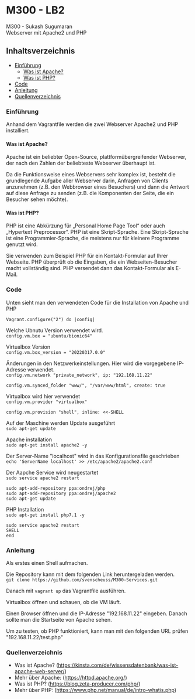 # M300 - LB2
M300 - Sukash Sugumaran  
Webserver mit Apache2 und PHP

## Inhaltsverzeichnis

- [Einführung](#einfuehrung)
  - [Was ist Apache?](#wasistapache)
  - [Was ist PHP?](#wasistphp)
- [Code](#Code)
- [Anleitung](#anleitung)
- [Quellenverzeichnis](#quellenverzeichnis)

<a name="einfuehrung"></a>
### Einführung
Anhand dem Vagrantfile werden die zwei Webserver Apache2 und PHP installiert.

<a name="wasistapache"></a>
#### Was ist Apache?
Apache ist ein beliebter Open-Source, plattformübergreifender Webserver, der nach den Zahlen der beliebteste Webserver überhaupt ist.

Da die Funktionsweise eines Webservers sehr komplex ist, besteht die grundlegende Aufgabe aller Webserver darin, Anfragen von Clients anzunehmen (z.B. den Webbrowser eines Besuchers) und dann die Antwort auf diese Anfrage zu senden (z.B. die Komponenten der Seite, die ein Besucher sehen möchte).


<a name="wasistphp"></a>
#### Was ist PHP?
PHP ist eine Abkürzung für „Personal Home Page Tool“ oder auch „Hypertext Preprocessor“. PHP ist eine Skript-Sprache. Eine Skript-Sprache ist eine Programmier-Sprache, die meistens nur für kleinere Programme genutzt wird.

Sie verwenden zum Beispiel PHP für ein Kontakt-Formular auf Ihrer Webseite. PHP überprüft ob die Eingaben, die ein Webseiten-Besucher macht vollständig sind. PHP versendet dann das Kontakt-Formular als E-Mail.

<a name="Code"></a>
### Code
Unten sieht man den verwendeten Code für die Installation von Apache und PHP  



`Vagrant.configure("2") do |config|`

 Welche Ubnutu Version verwendet wird.  
  `config.vm.box = "ubuntu/bionic64"`  

  Virtualbox Version  
  `config.vm.box_version = "20220317.0.0"`  

  Änderungen in den Netzwerkeinstellungen. Hier wird die vorgegebene IP-Adresse verwendet.  
  `config.vm.network "private_network", ip: "192.168.11.22"`    

  `config.vm.synced_folder "www/", "/var/www/html", create: true`  

  Virtualbox wird hier verwendet  
  `config.vm.provider "virtualbox"`  


  `config.vm.provision "shell", inline: <<-SHELL`  

  Auf der Maschine werden Update ausgeführt  
  `sudo apt-get update`  

  Apache installation  
  `sudo apt-get install apache2 -y`  

  Der Server-Name "localhost" wird in das Konfigurationsfile geschrieben  
  `echo 'ServerName localhost' >> /etc/apache2/apache2.conf`

  Der Aapche Service wird neugestartet   
  `sudo service apache2 restart`  


  `sudo apt-add-repository ppa:ondrej/php`  
  `sudo apt-add-repository ppa:ondrej/apache2`  
  `sudo apt-get update`  

  PHP Installation  
  `sudo apt-get install php7.1 -y`  


  `sudo service apache2 restart`  
`SHELL`  
`end`  

<a name="anleitung"></a>
### Anleitung
Als erstes einen Shell aufmachen.  

Die Repository kann mit dem folgenden Link heruntergeladen werden.  
`git clone https://github.com/svenscheuss/M300-Services.git`  

Danach mit `vagrant up` das Vagrantfile ausführen.  

Virtualbox öffnen und schauen, ob die VM läuft.

Einen Browser öffnen und die IP-Adresse "192.168.11.22" eingeben. Danach sollte man die Startseite von Apache sehen.  

Um zu testen, ob PHP funktioniert, kann man mit den folgenden URL prüfen "192.168.11.22/test.php"

<a name="quellenverzeichnis"></a>
### Quellenverzeichnis

- Was ist Apache? (https://kinsta.com/de/wissensdatenbank/was-ist-apache-web-server/)
- Mehr über Apache: (https://httpd.apache.org/)  
- Was ist PHP? (https://blog.zeta-producer.com/php/)  
- Mehr über PHP: (https://www.php.net/manual/de/intro-whatis.php)
